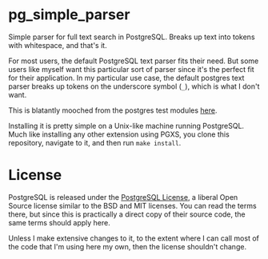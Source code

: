 # pg_simple_parser

Simple parser for full text search in PostgreSQL. Breaks up text into tokens with whitespace, and that's it.

For most users, the default PostgreSQL text parser fits their need. But some users like myself want this particular sort of parser since it's the perfect fit for their application. In my particular use case, the default postgres text parser breaks up tokens on the underscore symbol (`_`), which is what I don't want.

This is blatantly mooched from the postgres test modules [here](https://github.com/postgres/postgres/tree/master/src/test/modules/test_parser).

Installing it is pretty simple on a Unix-like machine running PostgreSQL. Much like installing any other extension using PGXS, you clone this repository, navigate to it, and then run `make install`.

# License

PostgreSQL is released under the [PostgreSQL License](https://www.postgresql.org/about/licence/), a liberal Open Source license similar to the BSD and MIT licenses. You can read the terms there, but since this is practically a direct copy of their source code, the same terms should apply here.

Unless I make extensive changes to it, to the extent where I can call most of the code that I'm using here my own, then the license shouldn't change.
